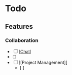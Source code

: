 # Todo

## Features

### Collaboration
- [ ] [[Chat]]
- [ ] 
- [ ] [[Project Management]]
  - [ ] 


[//begin]: # "Autogenerated link references for markdown compatibility"
[Chat]: Chat.md "Chat"
[//end]: # "Autogenerated link references"
